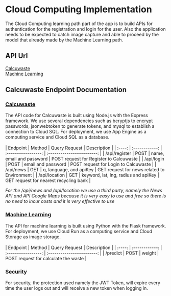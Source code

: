 # Cloud Computing Implementation
The Cloud Computing learning path part of the app is to build APIs for authentication for the registration and login for the user. Also the application needs to be expected to catch image capture and able to proceed by the model that already made by the Machine Learning path.

## API Url
[Calcuwaste](https://backend-dot-bangkit-project-386513.et.r.appspot.com) <br>
[Machine Learning](https://calcuwastepredict-awxuqbcrua-et.a.run.app)

## Calcuwaste Endpoint Documentation
### [Calcuwaste](https://backend-dot-bangkit-project-386513.et.r.appspot.com) <br>
The API code for Calcuwaste is built using Node.js with the Express framework. We use several dependencies such as bcryptjs to encrypt passwords, jsonwebtoken to generate tokens, and mysql to establish a connection to Cloud SQL. For deployment, we use App Engine as a computing service and Cloud SQL as a database. <br><br>
|  Endpoint |  Method	     |      Query Request |           Description          |
| :----: | :------------: | :-----------------: | :------------------------: |
| /api/register | POST   | name, email and password      | POST request for Register to Calcuwaste |
| /api/login | POST   | email and password      | POST request for Login to Calcuwaste |
| /api/news | GET   | q, language, and apiKey      | GET request for news related to Environment |
| /api/location | GET   | keyword, lat, lng, radius and apiKey      | GET request for nearest recycling bank |

*For the /api/news and /api/location we use a third party, namely the News API and API Google Maps because it is very easy to use and free so there is no need to incur costs and it is very effective to use*

### [Machine Learning](https://calcuwastepredict-awxuqbcrua-et.a.run.app) <br>
The API for machine learning is built using Python with the Flask framework. For deployment, we use Cloud Run as a computing service and Cloud Storage as image storage. <br><br>
|  Endpoint |  Method	     |      Query Request |           Description          |
| :----: | :------------: | :-----------------: | :------------------------: |
| /predict | POST   | weight      | POST request for calculate the waste |

### Security
For security, the protection used namely the JWT Token, will expire every time the user logs out and will receive a new token when logging in.
